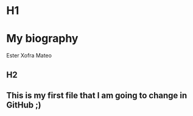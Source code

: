 # H1
# My biography

Ester Xofra Mateo

## H2
## This is my first file that I am going to change in GitHub ;)
